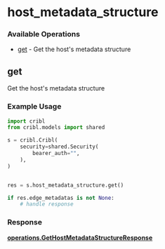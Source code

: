 # host_metadata_structure

### Available Operations

* [get](#get) - Get the host's metadata structure

## get

Get the host's metadata structure

### Example Usage

```python
import cribl
from cribl.models import shared

s = cribl.Cribl(
    security=shared.Security(
        bearer_auth="",
    ),
)


res = s.host_metadata_structure.get()

if res.edge_metadatas is not None:
    # handle response
```


### Response

**[operations.GetHostMetadataStructureResponse](../../models/operations/gethostmetadatastructureresponse.md)**


